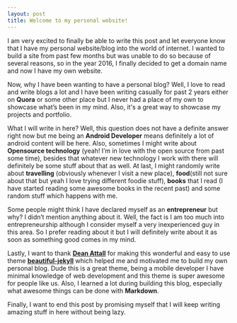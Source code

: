 ```yaml
---
layout: post
title: Welcome to my personal website!
---
```


I am very excited to finally be able to write this post and let everyone know that I have my personal website/blog into the world of internet. I wanted to build a site from past few months but was unable to do so because of several reasons, so in the year 2016, I finally decided to get a domain name and now I have my own website.
<br>

Now, why I have been wanting to have a personal blog? Well, I love to read and write blogs a lot and I have been writing casually for past 2 years either on **Quora** or some other place but I never had a place of my own to showcase what’s been in my mind. Also, it's a great way to showcase my projects and portfolio.<br>

What I will write in here? Well, this question does not have a definite answer right now but me being an **Android Developer** means definitely a lot of android content will be here. Also, sometimes I might write about **Opensource technology** (yeah! I’m in love with the open source from past some time), besides that whatever new technology I work with there will definitely be some stuff about that as well. At last, I might randomly write about **travelling** (obviously whenever I visit a new place), **food**(still not sure about that but yeah I love trying different foodie stuff), **books** that I read (I have started reading some awesome books in the recent past) and some random stuff which happens with me.<br>

Some people might think I have declared myself as an **entrepreneur** but why? I didn’t mention anything about it. Well, the fact is I am too much into entrepreneurship although I consider myself a very inexperienced guy in this area. So I prefer reading about it but I will definitely write about it as soon as something good comes in my mind.<br>

Lastly, I want to thank **[Dean Attall](http://deanattali.com/)** for making this wonderful and easy to use theme **[beautiful-jekyll](https://github.com/daattali/beautiful-jekyll)** which helped me and motivated me to build my own personal blog. Dude this is a great theme, being a mobile developer I have minimal knowledge of web development and this theme is super awesome for people like us. Also, I learned a lot during building this blog, especially what awesome things can be done with **Markdown**.<br>

Finally, I want to end this post by promising myself that I will <!--hopefully--> keep writing amazing stuff in here without being lazy.
